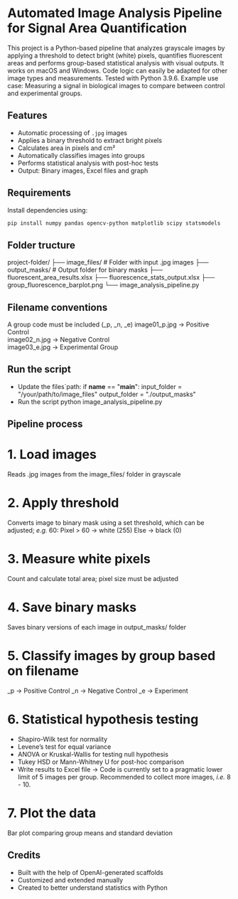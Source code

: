 # Automated Image Analysis Pipeline for Signal Area Quantification

This project is a Python-based pipeline that analyzes grayscale images by applying a threshold to detect bright (white) pixels, quantifies fluorescent areas and performs group-based statistical analysis with visual outputs. It works on macOS and Windows. Code logic can easily be adapted for other image types and measurements. Tested with Python 3.9.6.
Example use case: Measuring a signal in biological images to compare between control and experimental groups.


## Features
- Automatic processing of `.jpg` images
- Applies a binary threshold to extract bright pixels
- Calculates area in pixels and cm²
- Automatically classifies images into groups
- Performs statistical analysis with post-hoc tests
- Output: Binary images, Excel files and graph


## Requirements
Install dependencies using:
```bash
pip install numpy pandas opencv-python matplotlib scipy statsmodels
```


## Folder tructure
project-folder/
├── image_files/                   # Folder with input .jpg images
├── output_masks/                  # Output folder for binary masks
├── fluorescent_area_results.xlsx
├── fluorescence_stats_output.xlsx
├── group_fluorescence_barplot.png
└── image_analysis_pipeline.py


## Filename conventions
A group code must be included (_p, _n, _e)
image01_p.jpg   → Positive Control  
image02_n.jpg   → Negative Control  
image03_e.jpg   → Experimental Group


## Run the script
- Update the files`path:
if __name__ == "__main__":
    input_folder = "/your/path/to/image_files"
    output_folder = "./output_masks"
- Run the script
python image_analysis_pipeline.py


## Pipeline process
# 1. Load images
Reads .jpg images from the image_files/ folder in grayscale

# 2. Apply threshold
Converts image to binary mask using a set threshold, which can be adjusted; *e.g.* 60:
Pixel > 60 → white (255)
Else → black (0)

# 3. Measure white pixels
Count and calculate total area; pixel size must be adjusted

# 4. Save binary masks
Saves binary versions of each image in output_masks/ folder

# 5. Classify images by group based on filename
_p → Positive Control
_n → Negative Control
_e → Experiment

# 6. Statistical hypothesis testing
- Shapiro-Wilk test for normality
- Levene’s test for equal variance
- ANOVA or Kruskal-Wallis for testing null hypothesis
- Tukey HSD or Mann-Whitney U for post-hoc comparison
- Write results to Excel file
→ Code is currently set to a pragmatic lower limit of 5 images per group. Recommended to collect more 
  images, *i.e.* 8 - 10.

# 7. Plot the data
Bar plot comparing group means and standard deviation


## Credits
- Built with the help of OpenAI-generated scaffolds
- Customized and extended manually
- Created to better understand statistics with Python